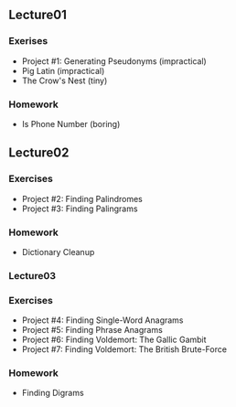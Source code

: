 ## Lecture01
### Exerises
- Project #1: Generating Pseudonyms (impractical)
- Pig Latin (impractical)
- The Crow's Nest (tiny)
### Homework
- Is Phone Number (boring)

## Lecture02
### Exercises
- Project #2: Finding Palindromes
- Project #3: Finding Palingrams
### Homework
- Dictionary Cleanup

### Lecture03
### Exercises
- Project #4: Finding Single-Word Anagrams
- Project #5: Finding Phrase Anagrams
- Project #6: Finding Voldemort: The Gallic Gambit
- Project #7: Finding Voldemort: The British Brute-Force
### Homework
-  Finding Digrams